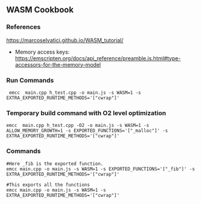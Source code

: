 ## WASM Cookbook

### References

https://marcoselvatici.github.io/WASM_tutorial/

 - Memory access keys: https://emscripten.org/docs/api_reference/preamble.js.html#type-accessors-for-the-memory-model

### Run Commands

```shell
 emcc  main.cpp h_test.cpp -o main.js -s WASM=1 -s EXTRA_EXPORTED_RUNTIME_METHODS='["cwrap"]'
```

### Temporary build command with O2 level optimization
```shell
emcc  main.cpp h_test.cpp -O2 -o main.js -s WASM=1 -s ALLOW_MEMORY_GROWTH=1 -s EXPORTED_FUNCTIONS='["_malloc"]' -s EXTRA_EXPORTED_RUNTIME_METHODS='["cwrap"]'
```

### Commands
```shell
#Here _fib is the exported function.
emcc main.cpp -o main.js -s WASM=1 -s EXPORTED_FUNCTIONS='["_fib"]' -s EXTRA_EXPORTED_RUNTIME_METHODS='["cwrap"]'
```

```shell
#This exports all the functions
emcc main.cpp -o main.js -s WASM=1 -s EXTRA_EXPORTED_RUNTIME_METHODS='["cwrap"]'
```

